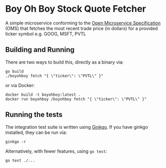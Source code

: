 # Boy Oh Boy Stock Quote Fetcher

A simple microservice conforming to the [Open Microservice Specification](https://microservice.guide/) (OMS) that fetches the most recent trade price (in dollars) for a provided ticker symbol e.g. GOOG, MSFT, PVTL

## Building and Running

There are two ways to build this, directly as a binary via:

```
go build
./boyohboy fetch "{ \"ticker\": \"PVTL\" }"
```

or via Docker:

```
docker build -t boyohboy:latest .
docker run boyohboy /boyohboy fetch "{ \"ticker\": \"PVTL\" }"
```

## Running the tests

The integration test suite is written using [Ginkgo](https://onsi.github.io/ginkgo/). If you have ginkgo installed, they can be run via:

```
ginkgo -r
```

Alternatively, with fewer features, using `go test`:

```
go test ./...
```
